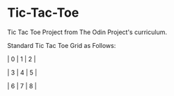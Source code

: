 # Tic-Tac-Toe

Tic Tac Toe Project from The Odin Project's curriculum.

Standard Tic Tac Toe Grid as Follows:

| 0 | 1 | 2 |

| 3 | 4 | 5 |

| 6 | 7 | 8 |
